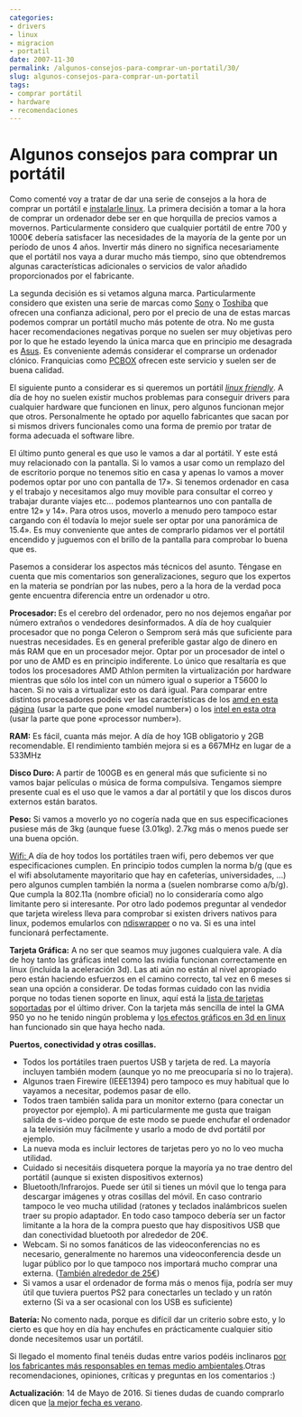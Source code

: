 ```yaml
---
categories:
- drivers
- linux
- migracion
- portatil
date: 2007-11-30
permalink: /algunos-consejos-para-comprar-un-portatil/30/
slug: algunos-consejos-para-comprar-un-portatil
tags:
- comprar portátil
- hardware
- recomendaciones
---
```


# Algunos consejos para comprar un portátil

Como comenté voy a tratar de dar una serie de consejos a la hora de comprar un portátil e [instalarle linux](http://www.linux-on-laptops.com/). La primera decisión a tomar a la hora de comprar un ordenador debe ser en que horquilla de precios vamos a movernos. Particularmente considero que cualquier portátil de entre 700 y 1000€ debería satisfacer las necesidades de la mayoría de la gente por un período de unos 4 años. Invertir más dinero no significa necesariamente que el portátil nos vaya a durar mucho más tiempo, sino que obtendremos algunas características adicionales o servicios de valor añadido proporcionados por el fabricante.

La segunda decisión es si vetamos alguna marca. Particularmente considero que existen una serie de marcas como [Sony](http://vaio.sony.es/view/ShowProductCategory.action?referer=http%3A%2F%2Fwww.sony.es%2Fview%2FShowProductCategory.action%3Fsite%3Dodw_es_ES&site=voe_es_ES_cons&category=VAIO+Notebooks) o [Toshiba](http://es.computers.toshiba-europe.com/cgi-bin/ToshibaCSG/jsp/notebookHomepage.do?service=ES) que ofrecen una confianza adicional, pero por el precio de una de estas marcas podemos comprar un portátil mucho más potente de otra. No me gusta hacer recomendaciones negativas porque no suelen ser muy objetivas pero por lo que he estado leyendo la única marca que en principio me desagrada es [Asus](http://www.asus.es/products.aspx?l1=5). Es conveniente además considerar el comprarse un ordenador clónico. Franquicias como [PCBOX](http://www.pcbox.com/) ofrecen este servicio y suelen ser de buena calidad.

El siguiente punto a considerar es si queremos un portátil [<span style="font-style: italic;">linux friendly</span>](http://www.linux.org/hardware/). A día de hoy no suelen existir muchos problemas para conseguir drivers para cualquier hardware que funcionen en linux, pero algunos funcionan mejor que otros. Personalmente he optado por aquello fabricantes que sacan por si mismos drivers funcionales como una forma de premio por tratar de forma adecuada el software libre.

El último punto general es que uso le vamos a dar al portátil. Y este está muy relacionado con la pantalla. Si lo vamos a usar como un remplazo del de escritorio porque no tenemos sitio en casa y apenas lo vamos a mover podemos optar por uno con pantalla de 17». Si tenemos ordenador en casa y el trabajo y necesitamos algo muy movible para consultar el correo y trabajar durante viajes etc… podemos plantearnos uno con pantalla de entre 12» y 14». Para otros usos, moverlo a menudo pero tampoco estar cargando con él todavía lo mejor suele ser optar por una panorámica de 15.4». Es muy conveniente que antes de comprarlo pidamos ver el portátil encendido y juguemos con el brillo de la pantalla para comprobar lo buena que es.

Pasemos a considerar los aspectos más técnicos del asunto. Téngase en cuenta que mis comentarios son generalizaciones, seguro que los expertos en la materia se pondrían por las nubes, pero a la hora de la verdad poca gente encuentra diferencia entre un ordenador u otro.

<span style="font-weight: bold;">Procesador: </span>Es el cerebro del ordenador, pero no nos dejemos engañar por número extraños o vendedores desinformados. A día de hoy cualquier procesador que no ponga Celeron o Semprom será más que suficiente para nuestras necesidades. Es en general preferible gastar algo de dinero en más RAM que en un procesador mejor. Optar por un procesador de intel o por uno de AMD es en principio indiferente. Lo único que resaltaría es que todos los procesadores AMD Athlon permiten la virtualización por hardware mientras que sólo los intel con un número igual o superior a T5600 lo hacen. Si no vais a virtualizar esto os dará igual. Para comparar entre distintos procesadores podeis ver las características de los [amd en esta página](http://products.amd.com/en-us/NotebookCPUFilter.aspx) (usar la parte que pone «model number») o los [intel en esta otra](http://processorfinder.intel.com/List.aspx?ProcFam=2643&sSpec=&OrdCode=) (usar la parte que pone «processor number»).

<span style="font-weight: bold;">RAM:</span> Es fácil, cuanta más mejor. A día de hoy 1GB obligatorio y 2GB recomendable. El rendimiento también mejora si es a 667MHz en lugar de a 533MHz

<span style="font-weight: bold;">Disco Duro: </span>A partir de 100GB es en general más que suficiente si no vamos bajar películas o música de forma compulsiva. Tengamos siempre presente cual es el uso que le vamos a dar al portátil y que los discos duros externos están baratos.

<span style="font-weight: bold;">Peso:</span> Si vamos a moverlo yo no cogería nada que en sus especificaciones pusiese más de 3kg (aunque fuese (3.01kg). 2.7kg más o menos puede ser una buena opción.

[Wifi: ](http://es.wikipedia.org/wiki/Wifi)A día de hoy todos los portátiles traen wifi, pero debemos ver que especificaciones cumplen. En principio todos cumplen la norma b/g (que es el wifi absolutamente mayoritario que hay en cafeterías, universidades, …) pero algunos cumplen también la norma a (suelen nombrarse como a/b/g). Que cumpla la 802.11a (nombre oficial) no lo consideraría como algo limitante pero si interesante. Por otro lado podemos preguntar al vendedor que tarjeta wireless lleva para comprobar si existen drivers nativos para linux, podemos emularlos con [ndiswrapper](http://www.bdw.es/2005/08/22/ndiswrapper-wifi-facil-en-linux/) o no va. Si es una intel funcionará perfectamente.

<span style="font-weight: bold;">Tarjeta Gráfica:</span> A no ser que seamos muy jugones cualquiera vale. A día de hoy tanto las gráficas intel como las nvidia funcionan correctamente en linux (incluida la aceleración 3d). Las ati aún no están al nivel apropiado pero están haciendo esfuerzos en el camino correcto, tal vez en 6 meses si sean una opción a considerar. De todas formas cuidado con las nvidia porque no todas tienen soporte en linux, aquí está la [lista de tarjetas soportadas](http://www.nvidia.es/object/linux_supported_es.html) por el último driver. Con la tarjeta más sencilla de intel la GMA 950 yo no he tenido ningún problema y l[os efectos gráficos en 3d en linux](http://es.youtube.com/watch?v=xYZUKDa1AMs) han funcionado sin que haya hecho nada.

<span style="font-weight: bold;">Puertos, conectividad y otras cosillas.</span>

- Todos los portátiles traen puertos USB y tarjeta de red. La mayoría incluyen también modem (aunque yo no me preocuparía si no lo trajera).
- Algunos traen Firewire (IEEE1394) pero tampoco es muy habitual que lo vayamos a necesitar, podemos pasar de ello.
- Todos traen también salida para un monitor externo (para conectar un proyector por ejemplo). A mi particularmente me gusta que traigan salida de s-video porque de este modo se puede enchufar el ordenador a la televisión muy fácilmente y usarlo a modo de dvd portátil por ejemplo.
- La nueva moda es incluir lectores de tarjetas pero yo no lo veo mucha utilidad.
- Cuidado si necesitáis disquetera porque la mayoría ya no trae dentro del portátil (aunque si existen dispositivos externos)
- Bluetooth/Infrarojos. Puede ser útil si tienes un móvil que lo tenga para descargar imágenes y otras cosillas del móvil. En caso contrario tampoco le veo mucha utilidad (ratones y teclados inalámbricos suelen traer su propio adaptador. En todo caso tampoco debería ser un factor limitante a la hora de la compra puesto que hay dispositivos USB que dan conectividad bluetooth por alrededor de 20€.
- Webcam. Si no somos fanáticos de las videoconferencias no es necesario, generalmente no haremos una videoconferencia desde un lugar público por lo que tampoco nos importará mucho comprar una externa. ([También alrededor de 25€](http://www.pcbox.com/catalogo/catalogo/default.asp?lan=es&cnt=es&familia=26))
- Si vamos a usar el ordenador de forma más o menos fija, podría ser muy útil que tuviera puertos PS2 para conectarles un teclado y un ratón externo (Si va a ser ocasional con los USB es suficiente)

<span style="font-weight: bold;">Batería: </span>No comento nada, porque es difícil dar un criterio sobre esto, y lo cierto es que hoy en día hay enchufes en prácticamente cualquier sitio donde necesitemos usar un portátil.

Si llegado el momento final tenéis dudas entre varios podéis inclinaros [por los fabricantes más responsables en temas medio ambientales](http://notime-towaste.blogspot.com/2007/11/ranking-verde-de-electronicos.html).Otras recomendaciones, opiniones, críticas y preguntas en los comentarios :)

**Actualización**: 14 de Mayo de 2016. Si tienes dudas de cuando comprarlo dicen que [la mejor fecha es verano](http://www.gciencia.com/tecno/queres-mercar-un-ordenador-espera-o-veran/).